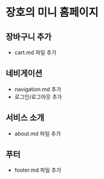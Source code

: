# 장호의 미니 홈페이지

## 장바구니 추가
- cart.md 파일 추가

## 네비게이션
- navigation.md 추가
- 로그인/로그아웃 추가

## 서비스 소개
- about.md 파일 추가

## 푸터
- footer.md 파일 추가